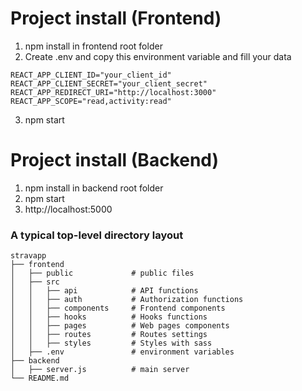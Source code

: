 # Project install (Frontend)

1. npm install in frontend root folder
2. Create .env and copy this environment variable and fill your data

```
REACT_APP_CLIENT_ID="your_client_id"
REACT_APP_CLIENT_SECRET="your_client_secret"
REACT_APP_REDIRECT_URI="http://localhost:3000"
REACT_APP_SCOPE="read,activity:read"
```

3. npm start

# Project install (Backend)

1. npm install in backend root folder
2. npm start
3. http://localhost:5000

### A typical top-level directory layout

    stravapp
    ├── frontend
    │   ├── public             # public files
    │   ├── src
    │   │   ├── api            # API functions
    │   │   ├── auth           # Authorization functions
    │   │   ├── components     # Frontend components
    │   │   ├── hooks          # Hooks functions
    │   │   ├── pages          # Web pages components
    │   │   ├── routes         # Routes settings
    │   │   ├── styles         # Styles with sass
    │   ├── .env               # environment variables
    ├── backend
    │   ├── server.js          # main server
    └── README.md
